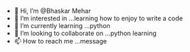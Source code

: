 - 👋 Hi, I’m @Bhaskar Mehar
- 👀 I’m interested in ...learning how to enjoy to write a code
- 🌱 I’m currently learning ...python
- 💞️ I’m looking to collaborate on ...python learning 
- 📫 How to reach me ...message

<!---
askagain0513/askagain0513 is a ✨ special ✨ repository because its `README.md` (this file) appears on your GitHub profile.
You can click the Preview link to take a look at your changes.
--->
